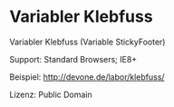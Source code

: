 Variabler Klebfuss
========

Variabler Klebfuss (Variable StickyFooter)


Support: Standard Browsers; IE8+


Beispiel:
http://devone.de/labor/klebfuss/

Lizenz:
Public Domain
